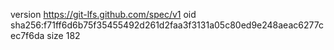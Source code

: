 version https://git-lfs.github.com/spec/v1
oid sha256:f71ff6d6b75f35455492d261d2faa3f3131a05c80ed9e248aeac6277cec7f6da
size 182
